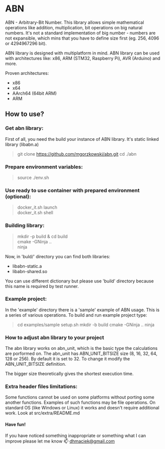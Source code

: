 # ABN

ABN - Arbitrary-Bit Number. This library allows simple mathematical operations like addition, multiplication, bit operations on big natural numbers. It's not a standard implementation of big number - numbers are not expansible, which mins that you have to define size first (eg. 256, 4096 or 4294967296 bit).

ABN library is designed with multiplatform in mind. ABN library can be used with architectures like: x86, ARM (STM32, Raspberry Pi), AVR (Arduino) and more.

Proven architectures:
- x86
- x64
- AArch64 (64bit ARM)
- ARM

## How to use?

### Get abn library:
First of all, you need the build your instance of ABN library. It's static linked library (libabn.a)
>git clone https://github.com/mgorzkowski/abn.git
>cd ./abn   

### Prepare environment variables:
>source ./env.sh

### Use ready to use container with prepared environment (optional):
> docker_it.sh launch  
> docker_it.sh shell

### Building library:
>mkdir -p build & cd build  
>cmake -GNinja ..  
>ninja

Now, in 'buld/' directory you can find both libraries:
- libabn-static.a
- libabn-shared.so

You can use different dictionary but please use 'build' directory because this name is required by test runner.

### Example project:
In the 'example' directory there is a 'sample' example of ABN usage. This is a series of various operations. To build and run example project type:
>cd examples/sample
>setup.sh
>mkdir -b build
>cmake -GNinja ..
>ninja

### How to adjust abn library to your project
The abn library works on abn_unit, which is the basic type the calculations are porformed on.
The abn_unit has ABN_UNIT_BITSIZE size (8, 16, 32, 64, 128 or 256). By default it is set to 32.
To change it modify the ABN_UNIT_BITSIZE definition.

The bigger size theoretically gives the shortest execution time.

### Extra header files limitations:
Some functions cannot be used on some platforms without porting some another functions. Examples of such functions may be file operations. On standard OS (like Windows or Linux) it works and doesn't require additional work. Look at src/extra/README.md

#### Have fun!
If you have noticed something inappropriate or something what I can improve please let me know   :mailbox: dhmaciek@gmail.com
